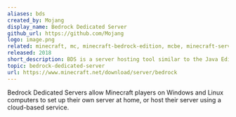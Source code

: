 ```yaml
---
aliases: bds
created_by: Mojang
display_name: Bedrock Dedicated Server
github_url: https://github.com/Mojang
logo: image.png
related: minecraft, mc, minecraft-bedrock-edition, mcbe, minecraft-server, mcbe-server
released: 2018
short_description: BDS is a server hosting tool similar to the Java Edition server.
topic: bedrock-dedicated-server
url: https://www.minecraft.net/download/server/bedrock
---
```

Bedrock Dedicated Servers allow Minecraft players on Windows and Linux computers to set up their own server at home, or host their server using a cloud-based service.
